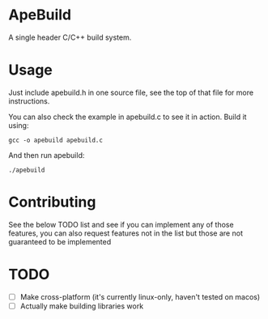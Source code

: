 # ApeBuild

A single header C/C++ build system.

# Usage

Just include apebuild.h in one source file, see the top of that file for
more instructions.

You can also check the example in apebuild.c to see it in action. Build it using:
```
gcc -o apebuild apebuild.c
```
And then run apebuild:
```
./apebuild
```

# Contributing

See the below TODO list and see if you can implement any of those features, you
can also request features not in the list but those are not guaranteed to be
implemented

# TODO

- [ ] Make cross-platform (it's currently linux-only, haven't tested on macos)
- [ ] Actually make building libraries work
